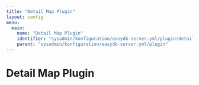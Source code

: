 ```yaml
---
title: "Detail Map Plugin"
layout: config
menu:
  main:
    name: "Detail Map Plugin"
    identifier: "sysadmin/konfiguration/easydb-server.yml/plugin/detailmap"
    parent: "sysadmin/konfiguration/easydb-server.yml/plugin"
---
```

# Detail Map Plugin